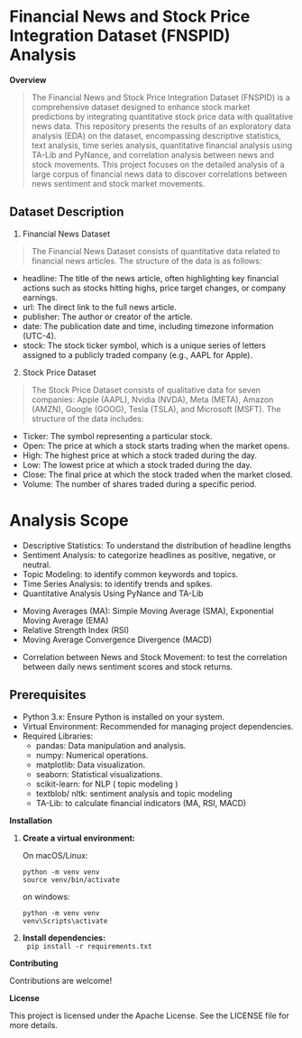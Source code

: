 # Financial News and Stock Price Integration Dataset (FNSPID) Analysis

**Overview**
> The Financial News and Stock Price Integration Dataset (FNSPID) is a comprehensive dataset designed to enhance stock market predictions by integrating quantitative stock price data with qualitative news data. This repository presents the results of an exploratory data analysis (EDA) on the dataset, encompassing descriptive statistics, text analysis, time series analysis, quantitative financial analysis using TA-Lib and PyNance, and correlation analysis between news and stock movements.
> This project focuses on the detailed analysis of a large corpus of financial news data to discover correlations between news sentiment and stock market movements. 

## Dataset Description

1. Financial News Dataset
> The Financial News Dataset consists of quantitative data related to financial news articles. The structure of the data is as follows:
- headline: The title of the news article, often highlighting key financial actions such as stocks hitting highs, price target changes, or company earnings.
- url: The direct link to the full news article.
- publisher: The author or creator of the article.
- date: The publication date and time, including timezone information (UTC-4).
- stock: The stock ticker symbol, which is a unique series of letters assigned to a publicly traded company (e.g., AAPL for Apple).

2. Stock Price Dataset
> The Stock Price Dataset consists of qualitative data for seven companies: Apple (AAPL), Nvidia (NVDA), Meta (META), Amazon (AMZN), Google (GOOG), Tesla (TSLA), and Microsoft (MSFT). The structure of the data includes:
- Ticker: The symbol representing a particular stock.
- Open: The price at which a stock starts trading when the market opens.
- High: The highest price at which a stock traded during the day.
- Low: The lowest price at which a stock traded during the day.
- Close: The final price at which the stock traded when the market closed.
- Volume: The number of shares traded during a specific period.

# Analysis Scope
* Descriptive Statistics: To understand the distribution of headline lengths
* Sentiment Analysis: to categorize headlines as positive, negative, or neutral.
* Topic Modeling: to identify common keywords and topics.
* Time Series Analysis: to identify trends and spikes.
* Quantitative Analysis Using PyNance and TA-Lib
- Moving Averages (MA): Simple Moving Average (SMA), Exponential Moving Average (EMA)
- Relative Strength Index (RSI)
- Moving Average Convergence Divergence (MACD)
* Correlation between News and Stock Movement: to test the correlation between daily news sentiment scores and stock returns.

## Prerequisites
* Python 3.x: Ensure Python is installed on your system.
* Virtual Environment: Recommended for managing project dependencies.
* Required Libraries:
  - pandas: Data manipulation and analysis.
  - numpy: Numerical operations.
  - matplotlib: Data visualization.
  - seaborn: Statistical visualizations.
  - scikit-learn: for NLP ( topic modeling )
  - textblob/ nltk: sentiment analysis and topic modeling
  - TA-Lib: to calculate financial indicators (MA, RSI, MACD)  

**Installation**

1. **Create a virtual environment:**

   On macOS/Linux:
   ```
   python -m venv venv 
   source venv/bin/activate
   ```
   on windows:

   ```
   python -m venv venv
   venv\Scripts\activate
   ```

2. **Install dependencies:**   
   ``` pip install -r requirements.txt```


**Contributing**

Contributions are welcome!

**License**

This project is licensed under the Apache License. See the LICENSE file for more details.
